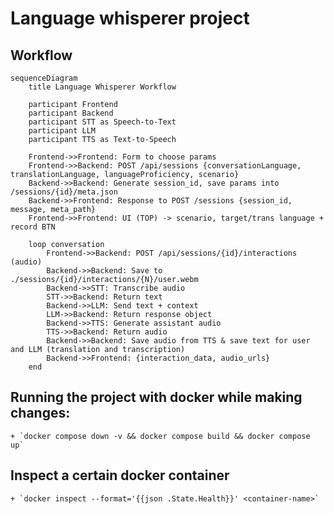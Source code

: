 # Language whisperer project

## Workflow

```mermaid
sequenceDiagram
    title Language Whisperer Workflow

    participant Frontend
    participant Backend
    participant STT as Speech-to-Text
    participant LLM
    participant TTS as Text-to-Speech

    Frontend->>Frontend: Form to choose params
    Frontend->>Backend: POST /api/sessions {conversationLanguage, translationLanguage, languageProficiency, scenario}
    Backend->>Backend: Generate session_id, save params into /sessions/{id}/meta.json
    Backend->>Frontend: Response to POST /sessions {session_id, message, meta_path}
    Frontend->>Frontend: UI (TOP) -> scenario, target/trans language + record BTN

    loop conversation
        Frontend->>Backend: POST /api/sessions/{id}/interactions (audio)
        Backend->>Backend: Save to ./sessions/{id}/interactions/{N}/user.webm
        Backend->>STT: Transcribe audio
        STT->>Backend: Return text
        Backend->>LLM: Send text + context
        LLM->>Backend: Return response object
        Backend->>TTS: Generate assistant audio
        TTS->>Backend: Return audio
        Backend->>Backend: Save audio from TTS & save text for user and LLM (translation and transcription)
        Backend->>Frontend: {interaction_data, audio_urls}
    end
```

## Running the project with docker while making changes:

    + `docker compose down -v && docker compose build && docker compose up`

## Inspect a certain docker container

    + `docker inspect --format='{{json .State.Health}}' <container-name>`

```

```
